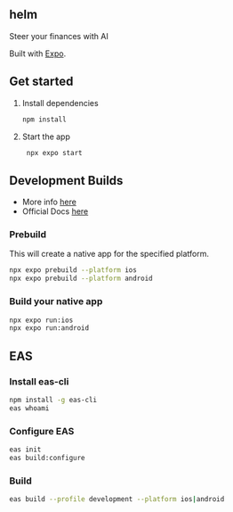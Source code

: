 ## helm

Steer your finances with AI

Built with [Expo](https://expo.dev).

## Get started

1. Install dependencies

   ```bash
   npm install
   ```

2. Start the app

   ```bash
    npx expo start
   ```

## Development Builds

- More info [here](https://kadikraman.github.io/intermediate-react-native-v2-course/docs/development-builds/)
- Official Docs [here](https://docs.expo.dev/develop/development-builds/create-a-build/)

### Prebuild

This will create a native app for the specified platform.

```bash
npx expo prebuild --platform ios
npx expo prebuild --platform android
```

### Build your native app

```bash
npx expo run:ios
npx expo run:android
```

## EAS 

### Install eas-cli

```bash
npm install -g eas-cli
eas whoami
```

### Configure EAS

```bash
eas init
eas build:configure
```

### Build

```bash
eas build --profile development --platform ios|android
```




